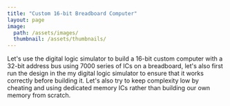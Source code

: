```yaml
---
title: "Custom 16-bit Breadboard Computer"
layout: page
image: 
  path: /assets/images/
  thumbnail: /assets/thumbnails/
---
```

Let's use the digital logic simulator to build a 16-bit custom computer with a 32-bit address bus using 7000 series of ICs on a breadboard, let's also first run the design in the my digital logic simulator to ensure that it works correctly before building it. Let's also try to keep complexity low by cheating and using dedicated memory ICs rather than building our own memory from scratch.